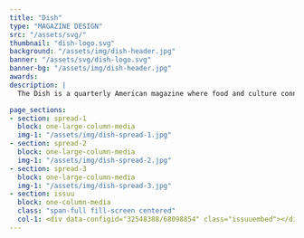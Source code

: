 ```yaml
---
title: "Dish"
type: "MAGAZINE DESIGN"
src: "/assets/svg/"
thumbnail: "dish-logo.svg"
background: "/assets/img/dish-header.jpg"
banner: "/assets/svg/dish-logo.svg"
banner-bg: "/assets/img/dish-header.jpg"
awards:
description: |
  The Dish is a quarterly American magazine where food and culture connect. We believe in authenticity and transparency in the kitchen, both in the food and the great people making it. Dish cares about diversity and the meals that bring us together. The publication targets both male and females ranging from early 20’s (readers who have sparked an interest in cooking) to late 40’s (readers who have experience with cooking, but want to keep in touch with whats new). Run The Dish seeks to take an authentic approach to every day cooking. 

page_sections:
- section: spread-1
  block: one-large-column-media
  img-1: "/assets/img/dish-spread-1.jpg"
- section: spread-2
  block: one-large-column-media
  img-1: "/assets/img/dish-spread-2.jpg"
- section: spread-3
  block: one-large-column-media
  img-1: "/assets/img/dish-spread-3.jpg"
- section: issuu
  block: one-column-media
  class: "span-full fill-screen centered"
  col-1: <div data-configid="32548388/68098854" class="issuuembed"></div><script type="text/javascript" src="//e.issuu.com/embed.js" async="true"></script>
---
```

